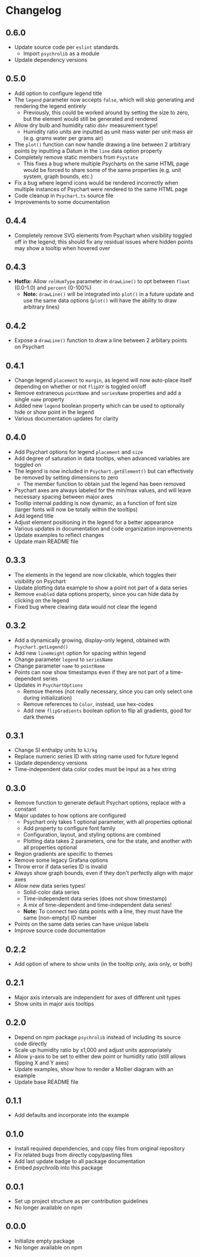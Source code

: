 # Changelog

## 0.6.0

- Update source code per `eslint` standards.
    - Import `psychrolib` as a module
- Update dependency versions

## 0.5.0

- Add option to configure legend title
- The `legend` parameter now accepts `false`, which will skip generating and rendering the legend entirely
    - Previously, this could be worked around by setting the size to zero, but the element would still be generated and rendered
- Allow dry bulb and humidity ratio `dbhr` measurement type!
    - Humidity ratio units are inputted as unit mass water per unit mass air (e.g. grams water per grams air)
- The `plot()` function can now handle drawing a line between 2 arbitrary points by inputting a Datum in the `line` data option property
- Completely remove static members from `Psystate`
    - This fixes a bug where multiple Psycharts on the same HTML page would be forced to share some of the same properties (e.g. unit system, graph bounds, etc.)
- Fix a bug where legend icons would be rendered incorrectly when multiple instances of Psychart were rendered to the same HTML page
- Code cleanup in `Psychart.ts` source file
- Improvements to some documentation

## 0.4.4

- Completely remove SVG elements from Psychart when visibility toggled off in the legend; this should fix any residual issues where hidden points may show a tooltip when hovered over

## 0.4.3

- **Hotfix:** Allow `relHumType` parameter in `drawLine()` to opt between `float` (0.0-1.0) and `percent` (0-100%)
    - **Note:** `drawLine()` will be integrated into `plot()` in a future update and use the same data options (`plot()` will have the ability to draw arbitrary lines)

## 0.4.2

- Expose a `drawLine()` function to draw a line between 2 arbitary points on Psychart

## 0.4.1

- Change legend `placement` to `margin`, as legend will now auto-place itself depending on whether or not `flipXY` is toggled on/off
- Remove extraneous `pointName` and `seriesName` properties and add a single `name` property
- Added new `legend` boolean property which can be used to optionally hide or show point in the legend
- Various documentation updates for clarity

## 0.4.0

- Add Psychart options for legend `placement` and `size`
- Add degree of saturation in data tooltips, when advanced variables are toggled on
- The legend is now included in `Psychart.getElement()` but can effectively be removed by setting dimensions to zero
    - The member function to obtain just the legend has been removed
- Psychart axes are always labeled for the min/max values, and will leave necessary spacing between major axes
- Tooltip internal padding is now dynamic, as a function of font size (larger fonts will now be totally within the tooltips)
- Add legend title
- Adjust element positioning in the legend for a better appearance
- Various updates in documentation and code organization improvements
- Update examples to reflect changes
- Update main README file

## 0.3.3

- The elements in the legend are now clickable, which toggles their visibility on Psychart
- Update plotting data example to show a point not part of a data series
- Remove `enabled` data options property, since you can hide data by clicking on the legend
- Fixed bug where clearing data would not clear the legend

## 0.3.2

- Add a dynamically growing, display-only legend, obtained with `Psychart.getLegend()`
- Add new `lineHeight` option for spacing within legend
- Change parameter `legend` to `seriesName`
- Change parameter `name` to `pointName`
- Points can now show timestamps even if they are not part of a time-dependent series
- Updates in `PsychartOptions`
    - Remove themes (not really necessary, since you can only select one during initialization)
    - Remove references to `Color`, instead, use hex-codes
    - Add new `flipGradients` boolean option to flip all gradients, good for dark themes

## 0.3.1

- Change SI enthalpy units to `kJ/kg`
- Replace numeric series ID with string name used for future legend
- Update dependency versions
- Time-independent data color codes must be input as a hex string

## 0.3.0

- Remove function to generate default Psychart options, replace with a constant
- Major updates to how options are configured
    - Psychart only takes 1 optional parameter, with all properties optional
    - Add property to configure font family
    - Configuration, layout, and styling options are combined
    - Plotting data takes 2 parameters, one for the state, and another with all properties optional
- Region gradients are specific to themes
- Remove some legacy Grafana options
- Throw error if data series ID is invalid
- Always show graph bounds, even if they don't perfectly align with major axes
- Allow new data series types!
    - Solid-color data series
    - Time-independent data series (does not show timestamp)
    - A mix of time-dependent and time-independent data series!
    - **Note:** To connect two data points with a line, they must have the same (non-empty) ID number
- Points on the same data series can have unique labels
- Improve source code documentation

## 0.2.2

- Add option of where to show units (in the tooltip only, axis only, or both)

## 0.2.1

- Major axis intervals are independent for axes of different unit types
- Show units in major axis tooltips

## 0.2.0

- Depend on npm package `psychrolib` instead of including its source code directly
- Scale up humidity ratio by x1,000 and adjust units appropriately
- Allow y-axis to be set to either dew point or humidity ratio (still allows flipping X and Y axes)
- Update examples, show how to render a Mollier diagram with an example
- Update base README file

## 0.1.1

- Add defaults and incorporate into the example

## 0.1.0

- Install required dependencies, and copy files from original repository
- Fix related bugs from directly copy/pasting files
- Add last update badge to all package documentation
- Embed *psychrolib* into this package

## 0.0.1

- Set up project structure as per contribution guidelines
- No longer available on npm

## 0.0.0

- Initialize empty package
- No longer available on npm
